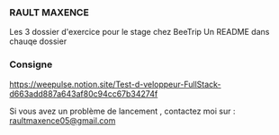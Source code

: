 ### RAULT MAXENCE 

Les 3 dossier d'exercice pour le stage chez BeeTrip 
Un README dans chauqe dossier
### Consigne 

https://weepulse.notion.site/Test-d-veloppeur-FullStack-d663add887a643af80c94cc67b34274f

Si vous avez un problème de lancement , contactez moi sur : raultmaxence05@gmail.com
